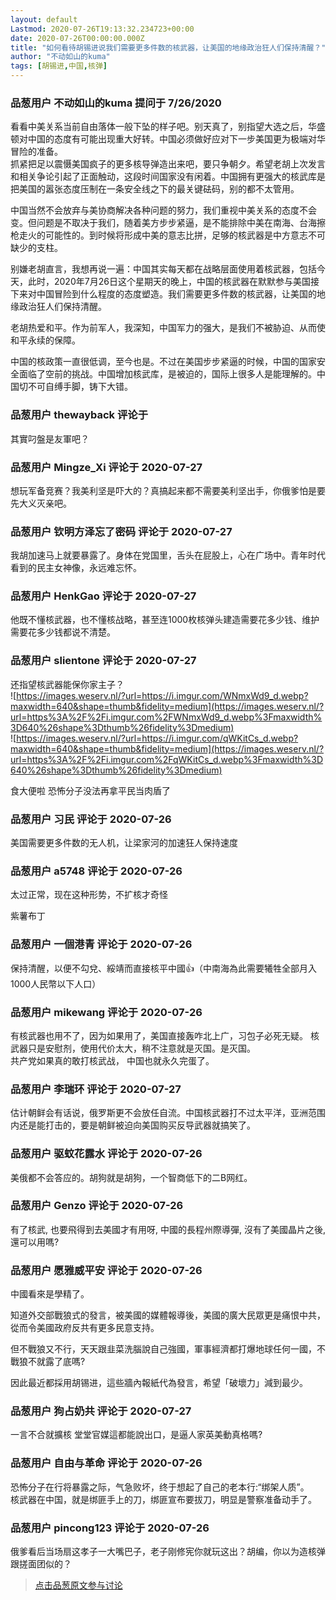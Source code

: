 ```yaml
---
layout: default
Lastmod: 2020-07-26T19:13:32.234723+00:00
date: 2020-07-26T00:00:00.000Z
title: "如何看待胡锡进说我们需要更多件数的核武器，让美国的地缘政治狂人们保持清醒？"
author: "不动如山的kuma"
tags: [胡锡进,中国,核弹]
---
```



### 品葱用户 **不动如山的kuma** 提问于 7/26/2020
    
看看中美关系当前自由落体一般下坠的样子吧。别天真了，别指望大选之后，华盛顿对中国的态度有可能出现重大好转。中国必须做好应对下一步美国更为极端对华冒险的准备。  
抓紧把足以震慑美国疯子的更多核导弹造出来吧，要只争朝夕。希望老胡上次发言和相关争论引起了正面触动，这段时间国家没有闲着。中国拥有更强大的核武库是把美国的嚣张态度压制在一条安全线之下的最关键砝码，别的都不太管用。  
  
中国当然不会放弃与美协商解决各种问题的努力，我们重视中美关系的态度不会变。但问题是不取决于我们，随着美方步步紧逼，是不能排除中美在南海、台海擦枪走火的可能性的。到时候将形成中美的意志比拼，足够的核武器是中方意志不可缺少的支柱。  
  
别嫌老胡直言，我想再说一遍：中国其实每天都在战略层面使用着核武器，包括今天，此时，2020年7月26日这个星期天的晚上，中国的核武器在默默参与美国接下来对中国冒险到什么程度的态度塑造。我们需要更多件数的核武器，让美国的地缘政治狂人们保持清醒。  
  
老胡热爱和平。作为前军人，我深知，中国军力的强大，是我们不被胁迫、从而使和平永续的保障。  
  
中国的核政策一直很低调，至今也是。不过在美国步步紧逼的时候，中国的国家安全面临了空前的挑战。中国增加核武库，是被迫的，国际上很多人是能理解的。中国切不可自缚手脚，铸下大错。
    
                

### 品葱用户 **thewayback** 评论于 
        
其實叼盤是友軍吧？
        
                

### 品葱用户 **Mingze_Xi** 评论于 2020-07-27
        
想玩军备竞赛？我美利坚是吓大的？真搞起来都不需要美利坚出手，你俄爹怕是要先大义灭亲吧。
        
                

### 品葱用户 **钦明方泽忘了密码** 评论于 2020-07-27
        
我胡加速马上就要暴露了。身体在党国里，舌头在屁股上，心在广场中。青年时代看到的民主女神像，永远难忘怀。
        
                

### 品葱用户 **HenkGao** 评论于 2020-07-27
        
他既不懂核武器，也不懂核战略，甚至连1000枚核弹头建造需要花多少钱、维护需要花多少钱都说不清楚。
        
                

### 品葱用户 **slientone** 评论于 2020-07-27
        
还指望核武器能保你家主子？  
![https://images.weserv.nl/?url=https://i.imgur.com/WNmxWd9_d.webp?maxwidth=640&shape=thumb&fidelity=medium](https://images.weserv.nl/?url=https%3A%2F%2Fi.imgur.com%2FWNmxWd9_d.webp%3Fmaxwidth%3D640%26shape%3Dthumb%26fidelity%3Dmedium)  
![https://images.weserv.nl/?url=https://i.imgur.com/qWKitCs_d.webp?maxwidth=640&shape=thumb&fidelity=medium](https://images.weserv.nl/?url=https%3A%2F%2Fi.imgur.com%2FqWKitCs_d.webp%3Fmaxwidth%3D640%26shape%3Dthumb%26fidelity%3Dmedium)  
  
食大便啦 恐怖分子没法再拿平民当肉盾了
        
                

### 品葱用户 **习民** 评论于 2020-07-26
        
美国需要更多件数的无人机，让梁家河的加速狂人保持速度
        
                

### 品葱用户 **a5748** 评论于 2020-07-26
        
太过正常，现在这种形势，不扩核才奇怪  
  
紫薯布丁
        
                

### 品葱用户 **一個港青** 评论于 2020-07-26
        
保持清醒，以便不勾兌、綏靖而直接核平中國👍（中南海為此需要犧牲全部月入1000人民幣以下人口）
        
                

### 品葱用户 **mikewang** 评论于 2020-07-26
        
有核武器也用不了，因为如果用了，美国直接轰咋北上广，习包子必死无疑。 核武器只是安慰剂，使用代价太大，稍不注意就是灭国。是灭国。   
共产党如果真的敢打核武战， 中国也就永久完蛋了。
        
                

### 品葱用户 **李瑞环** 评论于 2020-07-27
        
估计朝鲜会有话说，俄罗斯更不会放任自流。中国核武器打不过太平洋，亚洲范围内还是能打击的，要是朝鲜被迫向美国购买反导武器就搞笑了。
        
                

### 品葱用户 **驱蚊花露水** 评论于 2020-07-26
        
美俄都不会答应的。胡狗就是胡狗，一个智商低下的二B网红。
        
                

### 品葱用户 **Genzo** 评论于 2020-07-26
        
有了核武, 也要飛得到去美國才有用呀, 中國的長程州際導彈, 沒有了美國晶片之後, 還可以用嗎?
        
                

### 品葱用户 **愿雅威平安** 评论于 2020-07-26
        
中國看來是學精了。  
  
知道外交部戰狼式的發言，被美國的媒體報導後，美國的廣大民眾更是痛恨中共，從而令美國政府反共有更多民意支持。  
  
但不戰狼又不行，天天跟韭菜洗腦說自己強國，軍事經濟都打爆地球任何一國，不戰狼不就露了底嗎?  
  
因此最近都採用胡锡进，這些牆內報紙代為發言，希望「破壞力」減到最少。
        
                

### 品葱用户 **狗占奶共** 评论于 2020-07-27
        
一言不合就擴核 堂堂官媒這都能說出口，是逼人家英美動真格嗎?
        
                

### 品葱用户 **自由与革命** 评论于 2020-07-26
        
恐怖分子在行将暴露之际，气急败坏，终于想起了自己的老本行:“绑架人质”。  
核武器在中国，就是绑匪手上的刀，绑匪宣布要拔刀，明显是警察准备动手了。
        
                

### 品葱用户 **pincong123** 评论于 2020-07-26
        
俄爹看后当场扇这孝子一大嘴巴子，老子刚修宪你就玩这出？胡编，你以为造核弹跟搓面团似的？
        
                





> [点击品葱原文参与讨论](https://pincong.rocks/question/29016)

